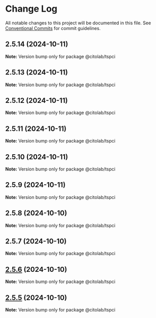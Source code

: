 # Change Log

All notable changes to this project will be documented in this file.
See [Conventional Commits](https://conventionalcommits.org) for commit guidelines.

## 2.5.14 (2024-10-11)

**Note:** Version bump only for package @citolab/tspci





## 2.5.13 (2024-10-11)

**Note:** Version bump only for package @citolab/tspci





## 2.5.12 (2024-10-11)

**Note:** Version bump only for package @citolab/tspci





## 2.5.11 (2024-10-11)

**Note:** Version bump only for package @citolab/tspci





## 2.5.10 (2024-10-11)

**Note:** Version bump only for package @citolab/tspci





## 2.5.9 (2024-10-11)

**Note:** Version bump only for package @citolab/tspci





## 2.5.8 (2024-10-10)

**Note:** Version bump only for package @citolab/tspci





## 2.5.7 (2024-10-10)

**Note:** Version bump only for package @citolab/tspci





## [2.5.6](/compare/v2.5.5...v2.5.6) (2024-10-10)

**Note:** Version bump only for package @citolab/tspci





## [2.5.5](/compare/v2.5.4...v2.5.5) (2024-10-10)

**Note:** Version bump only for package @citolab/tspci

